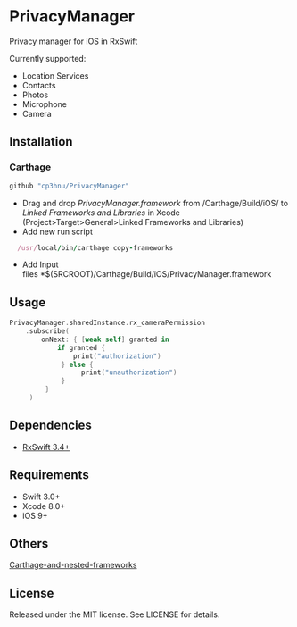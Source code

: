 # PrivacyManager

Privacy manager for iOS in RxSwift

Currently supported:

*   Location Services
*   Contacts
*   Photos
*   Microphone
*   Camera

## Installation

### Carthage

```swift
github "cp3hnu/PrivacyManager"
```

-   Drag and drop *PrivacyManager.framework* from /Carthage/Build/iOS/ to *Linked Frameworks and Libraries* in Xcode (Project>Target>General>Linked Frameworks and Libraries)
-   Add new run script

```ruby
  /usr/local/bin/carthage copy-frameworks
```

-   Add Input files *$(SRCROOT)/Carthage/Build/iOS/PrivacyManager.framework


## Usage

```swift
PrivacyManager.sharedInstance.rx_cameraPermission
	.subscribe(
		onNext: { [weak self] granted in
			if granted {
				print("authorization")
             } else {
                  print("unauthorization")
             }
         }
     )
```

## Dependencies

*   [RxSwift 3.4+](https://github.com/ReactiveX/RxSwift)

## Requirements

-   Swift 3.0+
-   Xcode 8.0+
-   iOS 9+

## Others

[Carthage-and-nested-frameworks](http://stylekit.org/blog/2017/02/03/Carthage-and-nested-frameworks/)

## License

Released under the MIT license. See LICENSE for details.